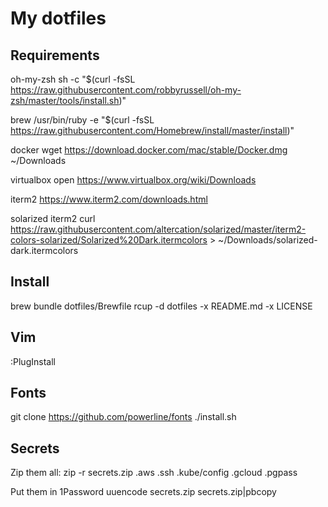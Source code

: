 My dotfiles
===================

Requirements
------------
oh-my-zsh
 sh -c "$(curl -fsSL https://raw.githubusercontent.com/robbyrussell/oh-my-zsh/master/tools/install.sh)"

brew
 /usr/bin/ruby -e "$(curl -fsSL https://raw.githubusercontent.com/Homebrew/install/master/install)"

docker
 wget https://download.docker.com/mac/stable/Docker.dmg ~/Downloads

virtualbox
 open https://www.virtualbox.org/wiki/Downloads

iterm2
 https://www.iterm2.com/downloads.html

solarized iterm2
 curl https://raw.githubusercontent.com/altercation/solarized/master/iterm2-colors-solarized/Solarized%20Dark.itermcolors > ~/Downloads/solarized-dark.itermcolors

Install
-------
 brew bundle dotfiles/Brewfile
 rcup -d dotfiles -x README.md -x LICENSE

Vim
----------------------------
:PlugInstall

Fonts
----------------------------
 git clone https://github.com/powerline/fonts
 ./install.sh

Secrets
----------------------------
Zip them all:
 zip -r secrets.zip .aws .ssh .kube/config .gcloud .pgpass

Put them in 1Password
 uuencode secrets.zip secrets.zip|pbcopy
